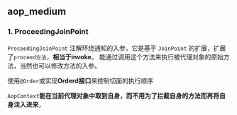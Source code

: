 ## aop_medium

### 1. ProceedingJoinPoint

`ProceedingJoinPoint` 注解环绕通知的入参，它是基于 `JoinPoint` 的扩展，扩展了`proceed方法`，**相当于invoke**。
能通过调用这个方法来执行被代理对象的原始方法，当然也可以修改方法的入参。

使用`@Order`或实现**Orderd接口**来控制切面的执行顺序

`AopContext`**能在当前代理对象中取到自身，而不用为了拦截自身的方法而再将自身注入进来**，